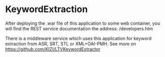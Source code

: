 # KeywordExtraction

After deploying the .war file of this application to some web container, you will find the REST service documentation the address: /developers.htm

There is a middleware service which uses this application for keyword extraction from ASR, SRT, STL or XML+OAI-PMH. See more on https://github.com/KIZI/LTVKeywordExtractor
